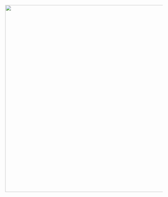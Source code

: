 <p align="center">
  <img src="https://github-readme-streak-stats.herokuapp.com/?user=makeupsomething&theme=monokai-metallian&hide_border=true" width="600px" />
</p>
